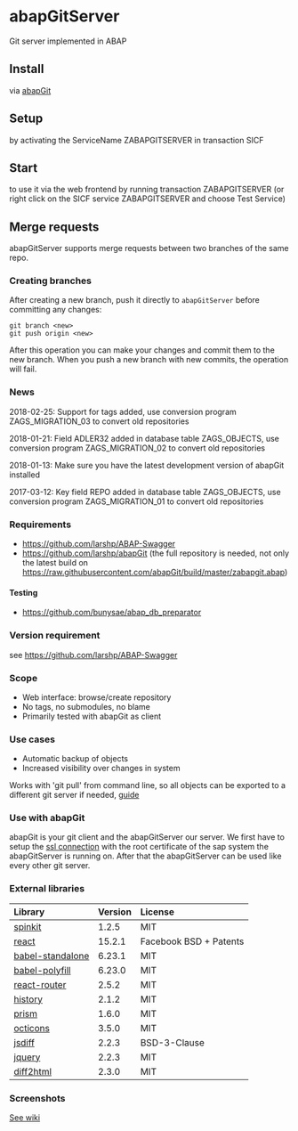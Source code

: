 # abapGitServer
Git server implemented in ABAP

## Install

via [abapGit](https://www.abapgit.org)

## Setup

by activating the ServiceName ZABAPGITSERVER in transaction SICF

## Start

to use it via the web frontend by running transaction ZABAPGITSERVER (or right click on the SICF service ZABAPGITSERVER and choose Test Service)

## Merge requests
abapGitServer supports merge requests between two branches of the same repo.

### Creating branches
After creating a new branch, push it directly to `abapGitServer` before committing any changes:
```
git branch <new>
git push origin <new>
```
After this operation you can make your changes and commit them to the new branch.
When you push a new branch with new commits, the operation will fail.

### News
2018-02-25: Support for tags added, use conversion program ZAGS_MIGRATION_03 to convert old repositories

2018-01-21: Field ADLER32 added in database table ZAGS_OBJECTS, use conversion program ZAGS_MIGRATION_02 to convert old repositories

2018-01-13: Make sure you have the latest development version of abapGit installed

2017-03-12: Key field REPO added in database table ZAGS_OBJECTS, use conversion program ZAGS_MIGRATION_01 to convert old repositories

### Requirements
- https://github.com/larshp/ABAP-Swagger
- https://github.com/larshp/abapGit (the full repository is needed, not only the latest build on https://raw.githubusercontent.com/abapGit/build/master/zabapgit.abap)

#### Testing
- https://github.com/bunysae/abap_db_preparator

### Version requirement
see https://github.com/larshp/ABAP-Swagger

### Scope
- Web interface: browse/create repository
- No tags, no submodules, no blame
- Primarily tested with abapGit as client

### Use cases
- Automatic backup of objects
- Increased visibility over changes in system

Works with 'git pull' from command line, so all objects can be exported to a different git server if needed, [guide](https://help.github.com/articles/importing-a-git-repository-using-the-command-line/)

### Use with abapGit
abapGit is your git client and the abapGitServer our server. We first have to setup the [ssl connection](https://docs.abapgit.org/guide-ssl-setup.html) with the root certificate of the sap system the abapGitServer is running on.
After that the abapGitServer can be used like every other git server.

### External libraries

Library   | Version | License
:------------ | :------------ | :------------
[spinkit](https://github.com/tobiasahlin/SpinKit) | 1.2.5 | MIT
[react](https://github.com/facebook/react) | 15.2.1 | Facebook BSD + Patents
[babel-standalone](https://github.com/babel/babel-standalone) | 6.23.1 | MIT
[babel-polyfill](https://github.com/babel/babel/tree/master/packages/babel-polyfill) | 6.23.0 | MIT
[react-router](https://github.com/ReactTraining/react-router) | 2.5.2 | MIT
[history](https://github.com/ReactTraining/history) | 2.1.2 | MIT
[prism](https://github.com/PrismJS/prism) | 1.6.0 | MIT
[octicons](https://github.com/primer/octicons/) | 3.5.0 | MIT
[jsdiff](https://github.com/kpdecker/jsdiff) | 2.2.3 | BSD-3-Clause
[jquery](https://github.com/jquery/jquery) | 2.2.3 | MIT
[diff2html](https://github.com/rtfpessoa/diff2html) | 2.3.0 | MIT

### Screenshots
[See wiki](https://github.com/larshp/abapGitServer/wiki/Screenshots)
